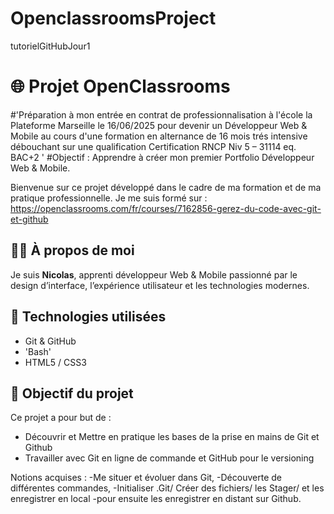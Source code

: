 # OpenclassroomsProject
tutorielGitHubJour1
# 🌐 Projet OpenClassrooms
#'Préparation à mon entrée en contrat de professionnalisation à l'école la Plateforme Marseille le 16/06/2025 pour devenir un Développeur Web & Mobile au cours d'une formation en alternance de 16 mois trés intensive débouchant sur une qualification Certification
RNCP Niv 5 – 31114
eq. BAC+2 '
#Objectif : Apprendre à créer mon premier Portfolio Développeur Web & Mobile.

Bienvenue sur ce projet développé dans le cadre de ma formation et de ma pratique professionnelle.
Je me suis formé sur :
https://openclassrooms.com/fr/courses/7162856-gerez-du-code-avec-git-et-github

## 👨‍💻 À propos de moi

Je suis **Nicolas**, apprenti développeur Web & Mobile passionné par le design d’interface, l’expérience utilisateur et les technologies modernes.

## 🚀 Technologies utilisées
- Git & GitHub
- 'Bash'
- HTML5 / CSS3

## 📱 Objectif du projet

Ce projet a pour but de :

- Découvrir et Mettre en pratique les bases de la prise en mains de Git et Github
- Travailler avec Git en ligne de commande et GitHub pour le versioning


Notions acquises : 
-Me situer et évoluer dans Git,
-Découverte de différentes commandes,
-Initialiser .Git/ Créer des fichiers/ les Stager/ et les enregistrer en local
-pour ensuite les enregistrer en distant sur Github.

